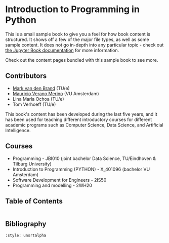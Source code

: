 # Introduction to Programming in Python

This is a small sample book to give you a feel for how book content is
structured.
It shows off a few of the major file types, as well as some sample content.
It does not go in-depth into any particular topic - check out [the Jupyter Book documentation](https://jupyterbook.org) for more information.

Check out the content pages bundled with this sample book to see more.

## Contributors
* [Mark van den Brand](https://www.tue.nl/en/research/researchers/mark-van-den-brand/) (TU/e)
* [Mauricio Verano Merino](https://maveme.github.io) (VU Amsterdam)
* Lina María Ochoa (TU/e)
* Tom Verhoeff (TU/e)

This book's content has been developed during the last five years, and it has been used for teaching different introductory courses for different academic programs such as Computer Science, Data Science, and Artificial Intelligence.

## Courses
* Programming - JBI010 (joint bachelor Data Science, TU/Eindhoven & Tilburg University)
* Introduction to Programming (PYTHON) -  X_401096 (bachelor VU Amsterdam)
* Software Development for Engineers - 2IS50
* Programming and modelling - 2WH20

## Table of Contents
```{tableofcontents}
```

## Bibliography
```{bibliography}
:style: unsrtalpha
```